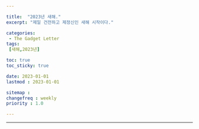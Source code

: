 ```yaml
---

title:  "2023년 새해."
excerpt: "제일 건전하고 제정신인 새해 시작이다."

categories:
 - The Gadget Letter
tags:
 [새해,2023년]

toc: true
toc_sticky: true

date: 2023-01-01
lastmod : 2023-01-01

sitemap :
changefreq : weekly
priority : 1.0

---
```

---
